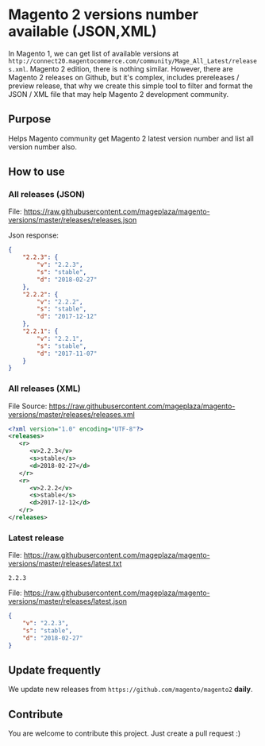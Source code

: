 # Magento 2 versions number available (JSON,XML)

In Magento 1, we can get list of available versions at `http://connect20.magentocommerce.com/community/Mage_All_Latest/releases.xml`. Magento 2 edition, there is nothing similar. However, there are Magento 2 releases on Github, but it's complex, includes prereleases / preview release, that why we create this simple tool to filter and format the JSON / XML file that may help Magento 2 development community.

## Purpose

Helps Magento community get Magento 2 latest version number and list all version number also.

## How to use

### All releases (JSON)

File: https://raw.githubusercontent.com/mageplaza/magento-versions/master/releases/releases.json

Json response: 

```json
{
    "2.2.3": {
        "v": "2.2.3",
        "s": "stable",
        "d": "2018-02-27"
    },
    "2.2.2": {
        "v": "2.2.2",
        "s": "stable",
        "d": "2017-12-12"
    },
    "2.2.1": {
        "v": "2.2.1",
        "s": "stable",
        "d": "2017-11-07"
    }
}
```

### All releases (XML)

File Source: https://raw.githubusercontent.com/mageplaza/magento-versions/master/releases/releases.xml

```xml
<?xml version="1.0" encoding="UTF-8"?>
<releases>
   <r>
      <v>2.2.3</v>
      <s>stable</s>
      <d>2018-02-27</d>
   </r>
   <r>
      <v>2.2.2</v>
      <s>stable</s>
      <d>2017-12-12</d>
   </r>
</releases>
```
### Latest release

File: https://raw.githubusercontent.com/mageplaza/magento-versions/master/releases/latest.txt

```
2.2.3
```

File: https://raw.githubusercontent.com/mageplaza/magento-versions/master/releases/latest.json

```json
{
    "v": "2.2.3",
    "s": "stable",
    "d": "2018-02-27"
}
```


## Update frequently

We update new releases from `https://github.com/magento/magento2` **daily**.

## Contribute

You are welcome to contribute this project. Just create a pull request :)
